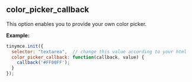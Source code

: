 ## color_picker_callback

This option enables you to provide your own color picker.

**Example:**

```js
tinymce.init({
  selector: "textarea",  // change this value according to your html
  color_picker_callback: function(callback, value) {
    callback('#FF00FF');
  }
});
```
